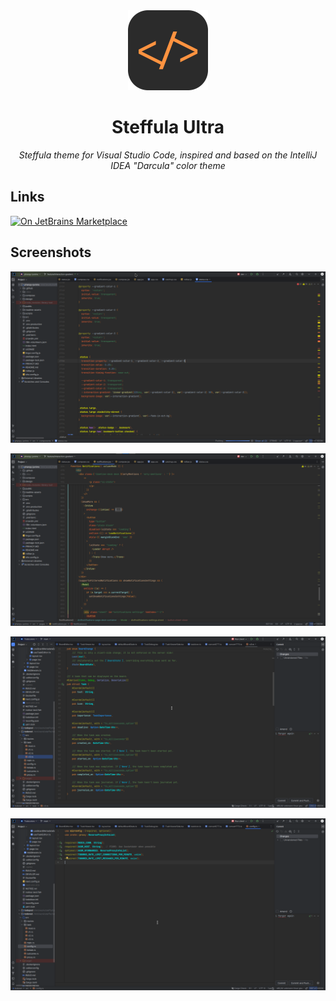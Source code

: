 <div align="center">

<img height="128" width="128" src=".media/icon.png">

# Steffula Ultra

_Steffula theme for Visual Studio Code, inspired and based on the IntelliJ IDEA "Darcula" color theme_

</div>

## Links

[![On JetBrains Marketplace](https://img.shields.io/jetbrains/plugin/d/22749-steffulaultra-color-scheme?label=jetbrains+marketplace)](https://plugins.jetbrains.com/plugin/22749-steffulaultra-color-scheme)

## Screenshots

![Screenshot 1](.media/screenshot-1.png)

![Screenshot 2](.media/screenshot-2.png)

![Screenshot 3](.media/screenshot-3.png)

![Screenshot 4](.media/screenshot-4.png)
